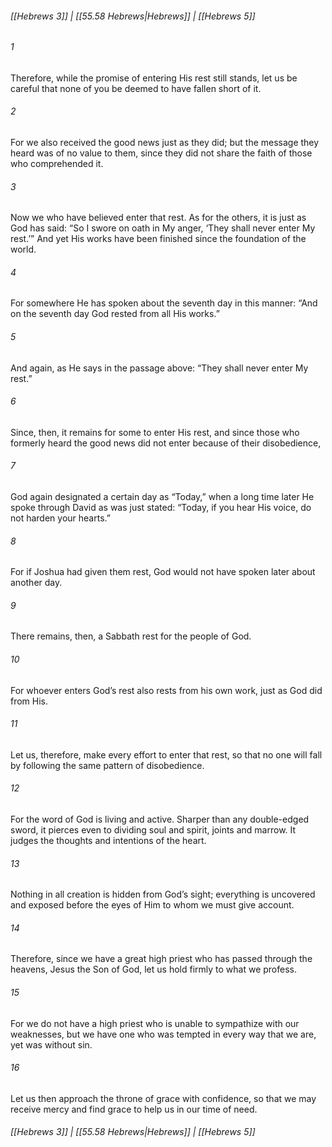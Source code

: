 
###### [[Hebrews 3]] | [[55.58 Hebrews|Hebrews]] | [[Hebrews 5]]

###### 1
Therefore, while the promise of entering His rest still stands, let us be careful that none of you be deemed to have fallen short of it.
###### 2
For we also received the good news just as they did; but the message they heard was of no value to them, since they did not share the faith of those who comprehended it.
###### 3
Now we who have believed enter that rest. As for the others, it is just as God has said: “So I swore on oath in My anger, ‘They shall never enter My rest.’” And yet His works have been finished since the foundation of the world.
###### 4
For somewhere He has spoken about the seventh day in this manner: “And on the seventh day God rested from all His works.”
###### 5
And again, as He says in the passage above: “They shall never enter My rest.”
###### 6
Since, then, it remains for some to enter His rest, and since those who formerly heard the good news did not enter because of their disobedience,
###### 7
God again designated a certain day as “Today,” when a long time later He spoke through David as was just stated: “Today, if you hear His voice, do not harden your hearts.”
###### 8
For if Joshua had given them rest, God would not have spoken later about another day.
###### 9
There remains, then, a Sabbath rest for the people of God.
###### 10
For whoever enters God’s rest also rests from his own work, just as God did from His.
###### 11
Let us, therefore, make every effort to enter that rest, so that no one will fall by following the same pattern of disobedience.
###### 12
For the word of God is living and active. Sharper than any double-edged sword, it pierces even to dividing soul and spirit, joints and marrow. It judges the thoughts and intentions of the heart.
###### 13
Nothing in all creation is hidden from God’s sight; everything is uncovered and exposed before the eyes of Him to whom we must give account.
###### 14
Therefore, since we have a great high priest who has passed through the heavens, Jesus the Son of God, let us hold firmly to what we profess.
###### 15
For we do not have a high priest who is unable to sympathize with our weaknesses, but we have one who was tempted in every way that we are, yet was without sin.
###### 16
Let us then approach the throne of grace with confidence, so that we may receive mercy and find grace to help us in our time of need.

###### [[Hebrews 3]] | [[55.58 Hebrews|Hebrews]] | [[Hebrews 5]]
